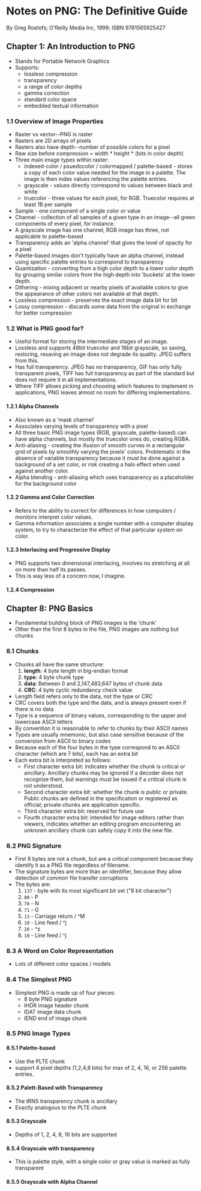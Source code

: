 # Notes on PNG: The Definitive Guide

By Greg Roelofs; O'Reilly Media Inc, 1999; ISBN 9781565925427

## Chapter 1: An Introduction to PNG

* Stands for Portable Network Graphics
* Supports:
    * lossless compression
    * transparency
    * a range of color depths
    * gamma correction
    * standard color space
    * embedded textual information

### 1.1 Overview of Image Properties

* Raster vs vector--PNG is raster
* Rasters are 2D arrays of pixels
* Rasters also have depth--number of possible colors for a pixel
* Raw size before compression = width * height * (bits in color depth)
* Three main image types within raster:
    * indexed-color / psuedocolor / colormapped / palette-based - stores a copy of each color value needed for the image in a palette. The image is then index values referencing the palette entries.
    * grayscale - values directly correspond to values between black and white
    * truecolor - three values for each pixel, for RGB. Truecolor requires at least 1B per sample
* Sample - one component of a single color or value
* Channel - collection of all samples of a given type in an image--all green components of every pixel, for instance.
* A grayscale image has one channel, RGB image has three, not applicable to palette-based
* Transparency adds an 'alpha channel' that gives the level of opacity for a pixel
* Palette-based images don't typically have an alpha channel, instead using specific palette entries to correspond to transparency
* Quantization - converting from a high color depth to a lower color depth by grouping similar colors from the high depth into 'buckets' at the lower depth.
* Dithering - mixing adjacent or nearby pixels of available colors to give the appearance of other colors not available at that depth.
* Lossless compression - preserves the exact image data bit for bit
* Lossy compression - discards some data from the original in exchange for better compression

### 1.2 What is PNG good for?

* Useful format for storing the intermediate stages of an image.
* Lossless and supports 48bit truecolor and 16bit grayscale, so saving, restoring, resaving an image does not degrade its quality. JPEG suffers from this.
* Has full transparency. JPEG has no transparency, GIF has only fully transparent pixels, TIFF has full transparency as part of the standard but does not require it in all implementations.
* Where TIFF allows picking and choosing which features to implement in applications, PNG leaves almost no room for differing implementations.

#### 1.2.1 Alpha Channels

* Also known as a 'mask channel'
* Associates varying levels of transparency with a pixel
* All three basic PNG image types (RGB, grayscale, palette-based) can have alpha channels, but mostly the truecolor ones do, creating RGBA.
* Anti-aliasing - creating the illusion of smooth curves in a rectangular grid of pixels by smoothly varying the pixels' colors. Problematic in the absence of variable transparency because it must be done against a background of a set color, or risk creating a halo effect when used against another color.
* Alpha blending - anti-aliasing which uses transparency as a placeholder for the background color

#### 1.2.2 Gamma and Color Correction

* Refers to the ability to correct for differences in how computers / monitors interpret color values.
* Gamma information associates a single number with a computer display system, to try to characterize the effect of that particular system on color.

#### 1.2.3 Interlacing and Progressive Display

* PNG supports two dimensional interlacing, involves no stretching at all on more than half its passes.
* This is way less of a concern now, I imagine.

#### 1.2.4 Compression


## Chapter 8: PNG Basics

* Fundamental building block of PNG images is the 'chunk'
* Other than the first 8 bytes in the file, PNG images are nothing but chunks

### 8.1 Chunks

* Chunks all have the same structure:
    1. **length**: 4 byte length in big-endian format
    1. **type**: 4 byte chunk type
    1. **data**: Between 0 and 2,147,483,647 bytes of chunk data
    1. **CRC**: 4 byte cyclic redundancy check value
* Length field refers only to the data, not the type or CRC
* CRC covers both the type and the data, and is always present even if there is no data
* Type is a sequence of binary values, corresponding to the upper and lowercase ASCII letters
* By convention it is reasonable to refer to chunks by their ASCII names
* Types are usually mnemonic, but also case sensitive because of the conversion from ASCII to binary codes
* Because each of the four bytes in the type correspond to an ASCII character (which are 7 bits), each has an extra bit
* Each extra bit is interpreted as follows:
    * First character extra bit: indicates whether the chunk is critical or ancillary. Ancillary chunks may be ignored if a decoder does not recognize them, but warnings must be issued if a critical chunk is not understood.
    * Second character extra bit: whether the chunk is public or private. Public chunks are defined in the specification or registered as official; private chunks are application specific.
    * Third character extra bit: reserved for future use
    * Fourth character extra bit: intended for image editors rather than viewers, indicates whether an editing program encountering an unknown ancillary chunk can safely copy it into the new file.

### 8.2 PNG Signature

* First 8 bytes are not a chunk, but are a critical component because they identify it as a PNG file regardless of filename.
* The signature bytes are more than an identifier, because they allow detection of common file transfer corruptions
* The bytes are:
    1. `137` - byte with its most significant bit set ("8 bit character")
    1. `80` - P
    1. `78` - N
    1. `71` - G
    1. `13` - Carriage return / ^M
    1. `10` - Line feed / ^j
    1. `26` - ^z
    1. `10` - Line feed / ^j

### 8.3 A Word on Color Representation

* Lots of different color spaces / models

### 8.4 The Simplest PNG

* Simplest PNG is made up of four pieces:
    * 8 byte PNG signature
    * IHDR image header chunk
    * IDAT image data chunk
    * IEND end of image chunk

### 8.5 PNG Image Types

#### 8.5.1 Palette-based

* Use the PLTE chunk
* support 4 pixel depths (1,2,4,8 bits) for max of 2, 4, 16, or 256 palette entries.

#### 8.5.2 Palett-Based with Transparency

* The tRNS transparency chunk is ancillary
* Exactly analogous to the PLTE chunk

#### 8.5.3 Grayscale

* Depths of 1, 2, 4, 8, 16 bits are supported

#### 8.5.4 Grayscale with transparency

* This is palette style, with a single color or gray value is marked as fully transparent

#### 8.5.5 Grayscale with Alpha Channel
